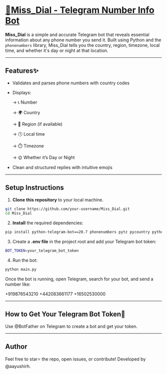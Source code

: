 # [💫Miss_Dial - Telegram Number Info Bot](https://t.me/your_bot_username)

**Miss_Dial** is a simple and accurate Telegram bot that reveals essential information about any phone number you send it. Built using Python and the `phonenumbers` library, Miss_Dial tells you the country, region, timezone, local time, and whether it's day or night at that location.

---

## Features✨

- Validates and parses phone numbers with country codes
- Displays:
  
  -> 📞 Number
  
  -> 🌍 Country

  -> 📍 Region (if available)

  -> 🕒 Local time

  -> ⏱️ Timezone

  -> 🌞 Whether it’s Day or Night
- Clean and structured replies with intuitive emojis
---

## Setup Instructions

1. **Clone this repository** to your local machine.

```bash
git clone https://github.com/your-username/Miss_Dial.git
cd Miss_Dial
```
2. **Install** the required dependencies:

```bash
pip install python-telegram-bot==20.7 phonenumbers pytz pycountry python-dotenv
```
3. Create a **.env file** in the project root and add your Telegram bot token:
   
```bash
BOT_TOKEN=your_telegram_bot_token
```
4. Run the bot:

```bash
python main.py
```
Once the bot is running, open Telegram, search for your bot, and send a number like:

+919876543210
+442083661177
+16502530000

---

## How to Get Your Telegram Bot Token🔑
Use @BotFather on Telegram to create a bot and get your token.

---

## Author
Feel free to star⭐ the repo, open issues, or contribute!
Developed by @aayushirh.
